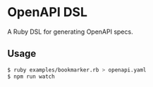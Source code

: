 # OpenAPI DSL

A Ruby DSL for generating OpenAPI specs.

## Usage

```sh
$ ruby examples/bookmarker.rb > openapi.yaml
$ npm run watch
```

